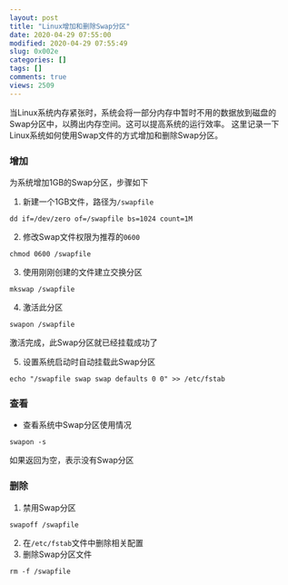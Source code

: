 ```yaml
---
layout: post
title: "Linux增加和删除Swap分区"
date: 2020-04-29 07:55:00
modified: 2020-04-29 07:55:49
slug: 0x002e
categories: []
tags: []
comments: true
views: 2509
---
```

当Linux系统内存紧张时，系统会将一部分内存中暂时不用的数据放到磁盘的Swap分区中，以腾出内存空间。这可以提高系统的运行效率。
这里记录一下Linux系统如何使用Swap文件的方式增加和删除Swap分区。<!--more-->
### 增加
为系统增加1GB的Swap分区，步骤如下
1. 新建一个1GB文件，路径为`/swapfile`
```shell
dd if=/dev/zero of=/swapfile bs=1024 count=1M
```
2. 修改Swap文件权限为推荐的`0600`
```shell
chmod 0600 /swapfile
```
3. 使用刚刚创建的文件建立交换分区
```shell
mkswap /swapfile
```
4. 激活此分区
```shell
swapon /swapfile
```
激活完成，此Swap分区就已经挂载成功了

5. 设置系统启动时自动挂载此Swap分区
```shell
echo "/swapfile swap swap defaults 0 0" >> /etc/fstab
```

### 查看
- 查看系统中Swap分区使用情况
```shell
swapon -s
```
如果返回为空，表示没有Swap分区

### 删除
1. 禁用Swap分区
```shell
swapoff /swapfile
```
2. 在`/etc/fstab`文件中删除相关配置
3. 删除Swap分区文件
```shell
rm -f /swapfile
```